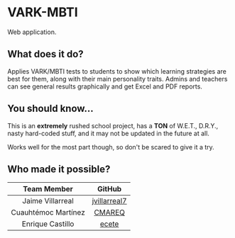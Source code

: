 # VARK-MBTI
Web application.

## What does it do?
Applies VARK/MBTI tests to students to show which learning strategies are best for them, along with their main personality traits.
Admins and teachers can see general results graphically and get Excel and PDF reports.

## You should know...
This is an **extremely** rushed school project, has a **TON** of W.E.T., D.R.Y., nasty hard-coded stuff, and it may not be updated in the future at all.

Works well for the most part though, so don't be scared to give it a try.

## Who made it possible?
|Team Member  |GitHub   |
|:-:|:-:|
|Jaime Villarreal   |[jvillarreal7](https://github.com/jvillarreal7)   |
|Cuauhtémoc Martínez   |[CMAREQ](https://github.com/CMAREQ)   |
|Enrique Castillo   |[ecete](https://github.com/ecete)   |
